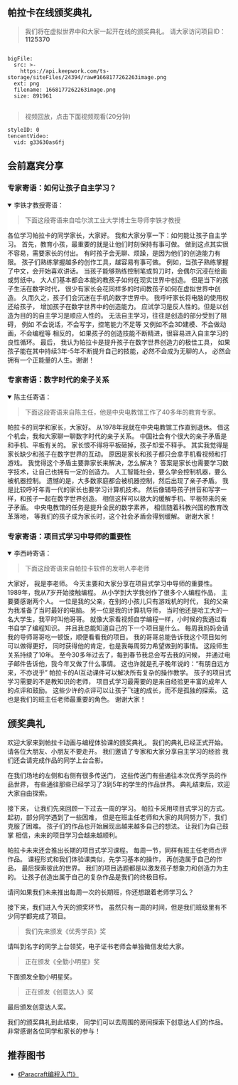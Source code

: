 ## 帕拉卡在线颁奖典礼

> 我们将在虚拟世界中和大家一起开在线的颁奖典礼。
请大家访问项目ID：**1125370**


```@BigFile

bigFile:
  src: >-
    https://api.keepwork.com/ts-storage/siteFiles/24394/raw#1668177262263image.png
  ext: png
  filename: 1668177262263image.png
  size: 891961
          
```

> 视频回放，点击下面视频观看(20分钟)

```@TencentVideo
styleID: 0
tencentVideo:
  vid: g33630as6fj

```

## 会前嘉宾分享

### 专家寄语：如何让孩子自主学习？


<details style="background-color:white" open>
  <summary>李铁才教授寄语：</summary><p>

> 下面这段寄语来自哈尔滨工业大学博士生导师李铁才教授

各位学习帕拉卡的同学家长，大家好。
我和大家分享一下：如何能让孩子自主学习。
首先，教育小孩，最重要的就是让他们时刻保持有事可做。
做到这点其实很不容易，需要家长的付出。
有时孩子会无聊、烦躁，是因为他们的创造能力有限。
孩子们熟练掌握越多的创作工具，越容易有事可做。
例如，当孩子熟练掌握了中文，会开始喜欢讲话。
当孩子能够熟练控制笔或剪刀时，会偶尔沉浸在绘画或剪纸中。
大人们基本都会本能的教孩子如何在现实世界中创造。
但是当下的孩子生活在数字时代，
很少有家长会花同样多的时间教孩子如何在虚拟世界中创造。
久而久之，孩子们会沉迷在手机的数字世界中。
我呼吁家长将电脑的使用权还给孩子，
增加孩子在数字世界中的创造能力。
应试学习是反人性的。但是以创造为目的的自主学习是顺应人性的。
无法自主学习，往往是创造的部分受到了阻碍，
例如 不会说话，不会写字，控笔能力不足等
又例如不会3D建模、不会做动画，不会编程等
相反的， 如果孩子的创造技能不断精进，很容易进入自主学习的良性循环。
最后， 我认为帕拉卡是提升孩子在数字世界创造力的极佳工具，
如果孩子能在其中持续3年-5年不断提升自己的技能，必然不会成为无聊的人，
必然会拥有一个正能量的人生。谢谢！
  
</p></details>


### 专家寄语：数字时代的亲子关系

<details style="background-color:white" open>
  <summary>陈主任寄语：</summary><p>

> 下面这段寄语来自陈主任，他是中央电教馆工作了40多年的教育专家。

帕拉卡的同学和家长，大家好。
从1978年我就在中央电教馆工作直到退休。
借这个机会，我和大家聊一聊数字时代的亲子关系。
中国社会有个很大的亲子矛盾是和手机、平板有关的。
家长恨不得将平板砸掉，孩子却爱不释手。
其实我觉得是家长缺少和孩子在数字世界的互动。
原因是家长和孩子都只会拿手机看视频和打游戏。
我觉得这个矛盾主要靠家长来解决，怎么解决？
答案是家长也需要学习数字技术，让自己也拥有一定的创造力。
人工智能社会，要么学会控制机器，要么被机器控制。
遗憾的是，大多数家庭都会被机器控制，然后出现了亲子矛盾。
我是比较呼吁年青一代的家长也要学习计算机技术。
然后像辅导孩子拼音和写字一样，和孩子一起在数字世界创造。
相信这样可以极大的缓解手机、平板带来的亲子矛盾。
中央电教馆的任务是提升全民的数字素养，
相信随着科教兴国的教育改革落地，
等我们的孩子成为家长时，这个社会矛盾会得到缓解。
谢谢大家！
  
</p></details>


### 专家寄语：项目式学习中导师的重要性

<details style="background-color:white" open>
  <summary>李西峙寄语：</summary><p>

> 下面这段寄语来自帕拉卡软件的发明人李老师

大家好， 我是李老师。 
今天主要和大家分享在项目式学习中导师的重要性。 
1989年，我从7岁开始接触编程。 
从小学到大学我创作了很多个人编程作品， 主要要感谢两个人。
一位是我的父亲，在别的小孩儿只有游戏机的时代，
我的父亲为我准备了当时最好的电脑。
另一位是我的计算机导师，
当时他还是哈工大的一名大学生，我平时叫他哥哥。 
就像大家看视频自学编程一样，小时候的我通过看书自学了编程知识。
并且我总能知道自己的下一个项目是什么。
每周我妈妈会请我的导师哥哥吃一顿饭，顺便看看我的项目。
我的哥哥总能告诉我这个项目如何可以做得更好，
同时获得他的肯定，也是我每周努力希望做到的事情。
这段师生关系持续了10年。
至今30多年过去了，每到春节我总会写去我的问候，
并通过电子邮件告诉他，我今年又做了什么事情。
这也许就是孔子晚年说的：“有朋自远方来，不亦说乎”
帕拉卡的AI互动课件可以解决所有复杂的操作教学。
孩子的项目式学习需要的不是教知识的老师，
项目式学习最需要的是来自经验更丰富的成年人的点评和鼓励。
这些少许的点评可以让孩子飞速的成长，而不是孤独的探索。
这也是我们的班主任老师最重要的角色。
谢谢大家！
  
</p></details>


## 颁奖典礼

欢迎大家来到帕拉卡动画与编程体验课的颁奖典礼。
我们的典礼已经正式开始。
请各位大朋友、小朋友不要走开。
我们邀请了专家和大家分享自主学习的经验
我们还会请完成作品的同学上台合影。

在我们场地的左侧和右侧有很多传送门，
这些传送门有些通往本次优秀学员的作品世界，
有些通往那些已经学习了3到5年的学生的作品世界。
典礼结束后，欢迎大家自由探索。

接下来， 让我们先来回顾一下过去一周的学习。
帕拉卡采用项目式学习的方式。
起初，部分同学遇到了一些困难， 
但是在班主任老师和大家的共同努力下，我们克服了困难。
孩子们的作品也开始展现出越来越多自己的想法。
让我们为自己鼓掌
相信，未来的项目学习会越来越顺利。

帕拉卡未来还会推出长期的项目式学习课程。 
每周一节，同样有班主任老师点评作品。
课程形式和我们体验课类似，先学习基本的操作，
再创造属于自己的作品， 
最后探索彼此的世界。 
我们的项目选题都是以激发孩子想象力和创造力为主的。
让孩子创造出属于自己的复杂作品是我们的终极目标。

请问如果我们未来推出每周一次的长期班，你还想跟着老师学习么？

接下来，我们进入今天的颁奖环节。
虽然只有一周的时间，但是我们班级里有不少同学都完成了项目。

> 我们先来颁发《优秀学员》奖

请叫到名字的同学上台领奖，电子证书老师会单独微信发给大家。

> 正在颁发《全勤小明星》奖

下面颁发全勤小明星奖。

> 正在颁发《创意达人》奖

最后颁发创意达人奖。

我们的颁奖典礼到此结束，
同学们可以去周围的房间探索下创意达人们的作品。
非常感谢各位同学和家长的参与！


## 推荐图书

- [《Paracraft编程入门》](https://keepwork.com/official/docs/references/books)
